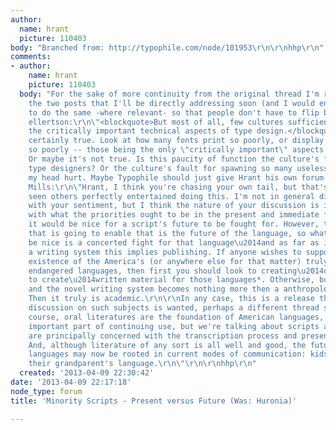 ```yaml
---
author:
  name: hrant
  picture: 110403
body: "Branched from: http://typophile.com/node/101953\r\n\r\nhhp\r\n"
comments:
- author:
    name: hrant
    picture: 110403
  body: "For the sake of more continuity from the original thread I'm reproducing
    the two posts that I'll be directly addressing soon (and I would encourage others
    to do the same -where relevant- so that people don't have to flip back and forth).\r\n\r\ncharles
    ellertson:\r\n\"<blockquote>But most of all, few cultures sufficiently foster
    the critically important technical aspects of type design.</blockquote>\r\n\r\nThat's
    certainly true. Look at how many fonts print so poorly, or display on the screen
    so poorly -- those being the only \"critically important\" aspects of type design.
    Or maybe it's not true. Is this paucity of function the culture's fault, or the
    type designers? Or the culture's fault for spawning so many useless designers?\r\n\r\nMakes
    my head hurt. Maybe Typophile should just give Hrant his own forum.\r\n\"\r\n\r\nRoss
    Mills:\r\n\"Hrant, I think you're chasing your own tail, but that's not a judgement\u2014I've
    seen others perfectly entertained doing this. I'm not in general disagreement
    with your sentiment, but I think the nature of your discussion is in conflict
    with what the priorities ought to be in the present and immediate future.\r\n\r\nYes,
    it would be nice for a script's future to be fought for. However, the only thing
    that is going to enable that is the future of the language, so what would really
    be nice is a concerted fight for that language\u2014and as far as it relates to
    a writing system this implies publishing. If anyone wishes to support the continued
    existence of the America's (or anywhere else for that matter) truly threatened,
    endangered languages, then first you should look to creating\u2014or assisting
    to create\u2014written material for those languages*. Otherwise, both the language
    and the novel writing system becomes nothing more then a anthropological curiosity.
    Then it truly is academic.\r\n\r\nIn any case, this is a release thread. If more
    discussion on such subjects is wanted, perhaps a different thread should be used.\r\n\r\n*Of
    course, oral literatures are the foundation of American languages, and play an
    important part of continuing use, but we're talking about scripts and fonts, so
    are principally concerned with the transcription process and presentation of language.
    And, although literature of any sort is all well and good, the future of some
    languages may now be rooted in current modes of communication: kids texting in
    their grandparent's language.\r\n\"\r\n\r\nhhp\r\n"
  created: '2013-04-09 22:30:42'
date: '2013-04-09 22:17:18'
node_type: forum
title: 'Minority Scripts - Present versus Future (Was: Huronia)'

---
```

